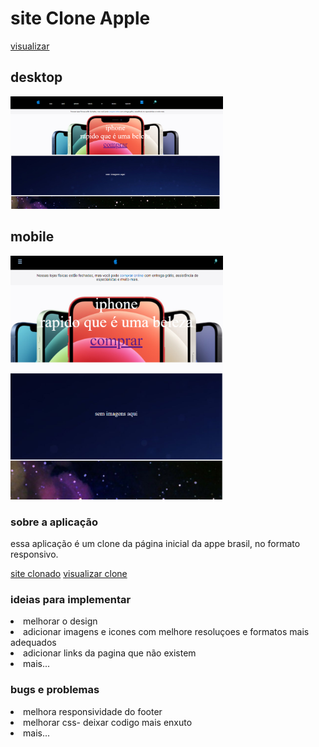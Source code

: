 # site Clone Apple

<a href="https://vilmar-moreira-souza.github.io/siteCloneApple/" target="blank">visualizar</a>
<h2>desktop</h2>
<img src="./img/captura0.png" width="340" alt="print da tela">
<h2>mobile</h2>
<img src="./img/captura1.png" width="340" alt="print da tela">

<h3>sobre a aplicação</h3>


<p>essa aplicação é um clone da página inicial da appe brasil, no formato responsivo. </p>
 <a href="https://www.apple.com/br/ " target="blank"> site clonado</a>
 <a href="https://vilmar-moreira-souza.github.io/siteCloneApple/" target="blank">visualizar clone</a>
 

<h3>ideias para implementar</h3>

 <li>melhorar o design</li>
<li> adicionar imagens e icones com melhore resoluçoes e formatos mais adequados</li>
<li> adicionar links da pagina que não existem</li>
<li> mais...</li>

<h3>bugs e problemas</h3>
<li>melhora responsividade do footer</li>
<li>melhorar css- deixar codigo mais enxuto  </li>
<li> mais...</li>
